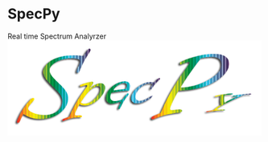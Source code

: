 # SpecPy
Real time Spectrum Analyrzer
![SpecPy](https://github.com/jsbarbosa/SpecPy/blob/master/SpecPy.png)
